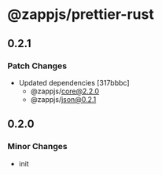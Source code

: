 # @zappjs/prettier-rust

## 0.2.1

### Patch Changes

- Updated dependencies [317bbbc]
  - @zappjs/core@2.2.0
  - @zappjs/json@0.2.1

## 0.2.0

### Minor Changes

- init
